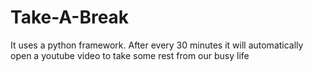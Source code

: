 # Take-A-Break

It uses a python framework. After every 30 minutes it will automatically open a youtube video to take some rest from our busy life
